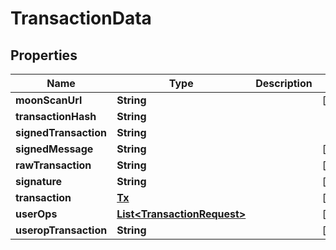 # TransactionData

## Properties

| Name                  | Type                                                   | Description | Notes       |
| --------------------- | ------------------------------------------------------ | ----------- | ----------- |
| **moonScanUrl**       | **String**                                             |             | \[optional] |
| **transactionHash**   | **String**                                             |             |             |
| **signedTransaction** | **String**                                             |             |             |
| **signedMessage**     | **String**                                             |             | \[optional] |
| **rawTransaction**    | **String**                                             |             | \[optional] |
| **signature**         | **String**                                             |             | \[optional] |
| **transaction**       | [**Tx**](tx.md)                                        |             | \[optional] |
| **userOps**           | [**List\<TransactionRequest>**](transactionrequest.md) |             | \[optional] |
| **useropTransaction** | **String**                                             |             | \[optional] |
